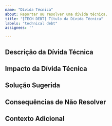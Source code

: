 ```yaml
---
name: "Dívida Técnica"
about: Reportar ou resolver uma dívida técnica.
title: "[TECH DEBT] Título da Dívida Técnica"
labels: "technical debt"
assignees: ''

---
```


## Descrição da Dívida Técnica
<!-- Descreva o problema técnico identificado. -->

## Impacto da Dívida Técnica
<!-- Como essa dívida técnica impacta o sistema atualmente? -->

## Solução Sugerida
<!-- Sugira como essa dívida técnica poderia ser resolvida. -->

## Consequências de Não Resolver
<!-- Explique o impacto de não resolver esse problema. -->

## Contexto Adicional
<!-- Qualquer outra informação relevante, como referências de código. -->
